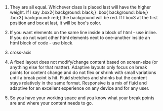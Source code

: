 1. They are all equal. Whichever class is placed last will have the higher weight. If I say .box2{ background: black;} .box{ background: blue;} .box3{ background: red;} the background will be red. If I box3 at the first position and box at last, it will be box's color. 

2. If you want elements on the same line inside a block of html - use inline. If you do not want other html elements next to one-another inside an html block of code - use block.

3. cross-axis

4. A fixed layout does not modify/change content based on screen-size (or anything else for that matter). Adaptive layouts only focus on break points for content change and do not flex or shrink with small variations until a break point is hit. Fluid stretches and shrinks but the content stays relatively in the same format. Responsive is a mix of fluid and adaptive for an excellent experience on any device and for any user. 

5. So you have your working space and you know what your break points are and where your content needs to go.